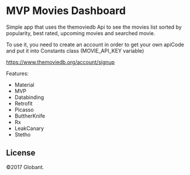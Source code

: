 # MVP Movies Dashboard

Simple app that uses the themoviedb Api to see the movies list sorted by popularity, best rated, upcoming movies and searched movie.

To use it, you need to create an account in order to get your own apiCode and put it into Constants class (MOVIE_API_KEY variable)

https://www.themoviedb.org/account/signup

Features:
- Material
- MVP
- Databinding
- Retrofit
- Picasso
- ButtherKnife
- Rx
- LeakCanary
- Stetho

## License
©2017 Globant.
